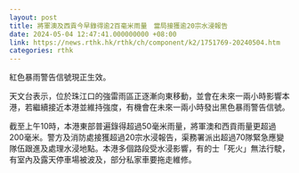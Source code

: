 ```yaml
---
layout: post
title: 將軍澳及西貢今早錄得逾2百毫米雨量　當局接獲逾20宗水浸報告
date: 2024-05-04 12:47:41.000000000 +08:00
link: https://news.rthk.hk/rthk/ch/component/k2/1751769-20240504.htm
categories: rthk
---
```


紅色暴雨警告信號現正生效。

天文台表示，位於珠江口的強雷雨區正逐漸向東移動，並會在未來一兩小時影響本港，若繼續接近本港並維持強度，有機會在未來一兩小時發出黑色暴雨警告信號。

截至上午10時，本港東部普遍錄得超過50毫米雨量，將軍澳和西貢雨量更超過200毫米。警方及消防處接獲超過20宗水浸報告，渠務署派出超過70隊緊急應變隊伍跟進及處理水浸地點。本港多個路段受水浸影響，有的士「死火」無法行駛，有室內及露天停車場被波及，部分私家車要拖走維修。
